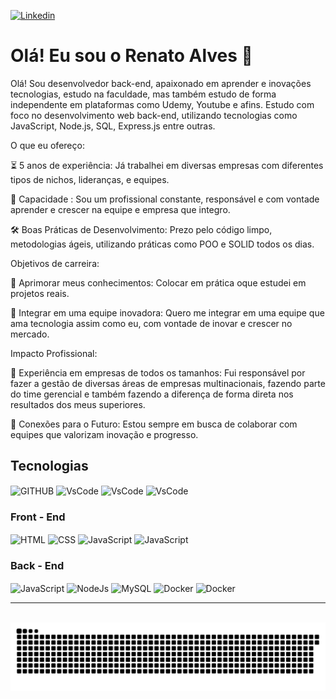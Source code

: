 [![Linkedin](https://img.shields.io/badge/LinkedIn-0077B5?style=for-the-badge&logo=linkedin&logoColor=white)](https://www.linkedin.com/in/devrenatoalves/)

# Olá! Eu sou o Renato Alves 👋

Olá! Sou desenvolvedor back-end, apaixonado em aprender e inovações tecnologias, estudo na faculdade, mas também estudo de forma independente em plataformas
como Udemy, Youtube e afins. Estudo com foco no desenvolvimento web back-end, utilizando tecnologias como JavaScript, Node.js, SQL, Express.js entre outras.

O que eu ofereço:

⏳ 5 anos de experiência: Já trabalhei em diversas empresas com diferentes tipos de nichos, lideranças, e equipes.

🚀 Capacidade : Sou um profissional constante, responsável e com vontade aprender e crescer na equipe e empresa que integro.

🛠️ Boas Práticas de Desenvolvimento: Prezo pelo código limpo, metodologias ágeis, utilizando práticas como POO e SOLID todos os dias.

Objetivos de carreira:

💎 Aprimorar meus conhecimentos: Colocar em prática oque estudei em projetos reais.

🌱 Integrar em uma equipe inovadora: Quero me integrar em uma equipe que ama tecnologia assim como eu, com vontade de inovar e crescer no mercado.

Impacto Profissional:

👥 Experiência em empresas de todos os tamanhos: Fui responsável por fazer a gestão de diversas áreas de empresas multinacionais, fazendo parte do time gerencial e também fazendo a diferença de forma direta nos resultados dos meus superiores.

🤝 Conexões para o Futuro: Estou sempre em busca de colaborar com equipes que valorizam inovação e progresso.

## Tecnologias

<div style="display: inline_block">
<img align= "center" alt="GITHUB" height="30" width="40" src="https://cdn.jsdelivr.net/gh/devicons/devicon@latest/icons/git/git-original.svg"/>
<img align= "center" alt="VsCode" height="30" width="40" src="https://cdn.jsdelivr.net/gh/devicons/devicon@latest/icons/vscode/vscode-original.svg"/>
<img align= "center" alt="VsCode" height="30" width="40" src="https://cdn.jsdelivr.net/gh/devicons/devicon@latest/icons/windows11/windows11-original.svg"/>
<img align= "center" alt="VsCode" height="30" width="40" <img src="https://cdn.jsdelivr.net/gh/devicons/devicon@latest/icons/dbeaver/dbeaver-original.svg"/>
</div>

### Front - End

<div style="display: inline_block">
<img align= "center" alt="HTML" height="30" width="40" src="https://cdn.jsdelivr.net/gh/devicons/devicon@latest/icons/html5/html5-original.svg"/>
<img align= "center" alt="CSS" height="30" width="40" src="https://cdn.jsdelivr.net/gh/devicons/devicon@latest/icons/css3/css3-original.svg"/>
<img align= "center" alt="JavaScript" height="30" width="40" src="https://cdn.jsdelivr.net/gh/devicons/devicon@latest/icons/javascript/javascript-original.svg"/>
<img align= "center" alt="JavaScript" height="30" width="40" src="https://cdn.jsdelivr.net/gh/devicons/devicon@latest/icons/bootstrap/bootstrap-original.svg"/>
</div>

### Back - End

<div style="display: inline_block">
<img align= "center" alt="JavaScript" height="30" width="40" src="https://cdn.jsdelivr.net/gh/devicons/devicon@latest/icons/javascript/javascript-original.svg"/>
<img align= "center" alt="NodeJs" height="40" width="40" src="https://cdn.jsdelivr.net/gh/devicons/devicon@latest/icons/nodejs/nodejs-plain-wordmark.svg"/>
<img align= "center" alt="MySQL" height="40" width="40" <img src="https://cdn.jsdelivr.net/gh/devicons/devicon@latest/icons/mysql/mysql-original.svg"/> 
<img align= "center" alt="Docker" height="40" width="40" src="https://cdn.jsdelivr.net/gh/devicons/devicon@latest/icons/docker/docker-plain-wordmark.svg"/>
<img align= "center" alt="Docker" height="40" width="40" src="https://www.vectorlogo.zone/logos/expressjs/expressjs-icon.svg"/>
</div>

<hr>
<br>

<picture>
  <source media="(prefers-color-scheme: dark)" srcset="https://raw.githubusercontent.com/devRenatoAlves/devRenatoAlves/output/github-contribution-grid-snake-dark.svg">
  <source media="(prefers-color-scheme: light)" srcset="https://raw.githubusercontent.com/devRenatoAlves/devRenatoAlves/output/github-contribution-grid-snake.svg">
  <img alt="github contribution grid snake animation" src="https://raw.githubusercontent.com/devRenatoAlves/devRenatoAlves/output/github-contribution-grid-snake.svg">
</picture>
